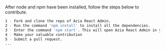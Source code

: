 After node and npm have been installed, follow the steps below to contribute.

``` bash
1 - Fork and clone the repo of Azia React Admin.
2 - Run the command 'npm install' to install all the dependencies.
3 - Enter the command 'npm start'. This will open Azia React Admin in your default browser.
4 - Make your valuable contribution
5 - Submit a pull request.
...